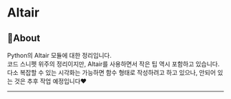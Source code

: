 # Altair

## 📌__About__
Python의 Altair 모듈에 대한 정리입니다. </br>
코드 스니펫 위주의 정리이지만, Altair를 사용하면서 작은 팁 역시 포함하고 있습니다. </br>
다소 복잡할 수 있는 시각화는 가능하면 함수 형태로 작성하려고 하고 있으나, 안되어 있는 것은 추후 작업 예정입니다❤️

---

